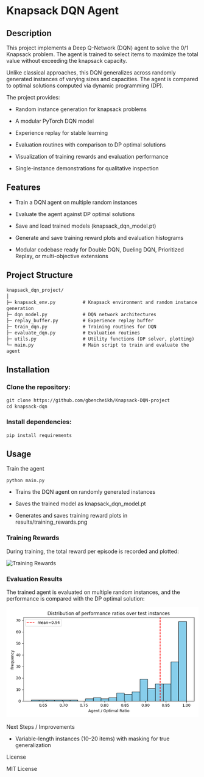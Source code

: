 # Knapsack DQN Agent

## Description

This project implements a Deep Q-Network (DQN) agent to solve the 0/1 Knapsack problem. The agent is trained to select items to maximize the total value without exceeding the knapsack capacity.

Unlike classical approaches, this DQN generalizes across randomly generated instances of varying sizes and capacities. The agent is compared to optimal solutions computed via dynamic programming (DP).

The project provides:

* Random instance generation for knapsack problems

* A modular PyTorch DQN model

* Experience replay for stable learning

* Evaluation routines with comparison to DP optimal solutions

* Visualization of training rewards and evaluation performance

* Single-instance demonstrations for qualitative inspection

## Features

* Train a DQN agent on multiple random instances

* Evaluate the agent against DP optimal solutions

* Save and load trained models (knapsack_dqn_model.pt)

* Generate and save training reward plots and evaluation histograms

* Modular codebase ready for Double DQN, Dueling DQN, Prioritized Replay, or multi-objective extensions

## Project Structure

```
knapsack_dqn_project/
│
├─ knapsack_env.py          # Knapsack environment and random instance generation
├─ dqn_model.py             # DQN network architectures
├─ replay_buffer.py         # Experience replay buffer
├─ train_dqn.py             # Training routines for DQN
├─ evaluate_dqn.py          # Evaluation routines
├─ utils.py                 # Utility functions (DP solver, plotting)
└─ main.py                  # Main script to train and evaluate the agent
```

## Installation

### Clone the repository:

```
git clone https://github.com/gbencheikh/Knapsack-DQN-project
cd knapsack-dqn
```

### Install dependencies:

```
pip install requirements
```

## Usage
Train the agent
```
python main.py
```

* Trains the DQN agent on randomly generated instances

* Saves the trained model as knapsack_dqn_model.pt

* Generates and saves training reward plots in results/training_rewards.png


### Training Rewards

During training, the total reward per episode is recorded and plotted:

![Training Rewards](results/training_rewards.png)

### Evaluation Results

The trained agent is evaluated on multiple random instances, and the performance is compared with the DP optimal solution:

![Evaluation Histogram](results/knapsack_eval_hist.png)

Next Steps / Improvements

* Variable-length instances (10–20 items) with masking for true generalization

License

MIT License